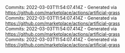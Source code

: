 Commits: 2022-03-03T11:54:07.414Z - Generated via https://github.com/marketplace/actions/artificial-grass
<br>
Commits: 2022-03-03T11:54:07.414Z - Generated via https://github.com/marketplace/actions/artificial-grass
<br>
Commits: 2022-03-03T11:54:07.414Z - Generated via https://github.com/marketplace/actions/artificial-grass
<br>
Commits: 2022-03-03T11:54:07.414Z - Generated via https://github.com/marketplace/actions/artificial-grass
<br>
